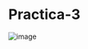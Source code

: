 # Practica-3
![image](https://github.com/Rey1825/Practica-3/assets/149071077/3388ed59-8fbb-4acc-99ac-0c93b1cdb90b)
